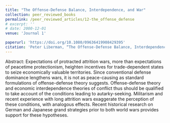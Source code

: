 ```yaml
---
title: "The Offense-Defense Balance, Interdependence, and War"
collection: peer_reviewed_books
permalink: /peer_reviewed_articles/12-the_offense_defense
# excerpt: ''
# date: 2000-12-01
venue: 'Journal 1'

paperurl: 'https://doi.org/10.1080/09636419908429395'
citation: 'Peter Liberman, “The Offense-Defense Balance, Interdependence, and War,” <i>Security Studies</i>, Vol. 9, No. 1/2 (Autumn 1999–Winter 2000): 59–91. Reprinted in <i>Power and the Purse: The Political Economy of National Security</i>, eds. Jean-Marc F. Blanchard, Edward D. Mansfield, and Norrin M. Ripsman (Portland, OR and London: Frank Cass, 2000), 59–91.'
---
```


Abstract: Expectations of protracted attrition wars, more than expectations of peacetime protectionism, heighten incentives for trade-dependent states to seize economically valuable territories. Since conventional defense dominance lengthens wars, it is not as peace-causing as standard formulations of offense-defense theory suggests.  Offense-defense theory and economic interdependence theories of conflict thus should be qualified to take account of the conditions leading to autarky-seeking. Militarism and recent experience with long attrition wars exaggerate the perception of these conditions, with analogous effects. Recent historical research on German and Japanese grand strategies prior to both world wars provides support for these hypotheses. 

<!-- [Download paper here](http://academicpages.github.io/files/paper1.pdf) -->

<!-- Recommended citation: Your Name, You. (2009). "Paper Title Number 1." <i>Journal 1</i>. 1(1). -->
